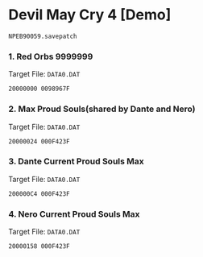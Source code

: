 #  Devil May Cry 4 [Demo] 

`NPEB90059.savepatch`

### 1. Red Orbs 9999999

Target File: `DATA0.DAT`

```
20000000 0098967F
```

### 2. Max Proud Souls(shared by Dante and Nero)

Target File: `DATA0.DAT`

```
20000024 000F423F
```

### 3. Dante Current Proud Souls Max

Target File: `DATA0.DAT`

```
200000C4 000F423F
```

### 4. Nero Current Proud Souls Max

Target File: `DATA0.DAT`

```
20000158 000F423F
```

